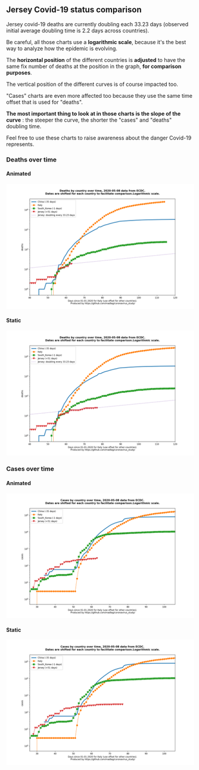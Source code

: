 ## Jersey Covid-19 status comparison 

Jersey covid-19 deaths are currently doubling each 33.23 days (observed initial average doubling time is 2.2 days across countries).



Be careful, all those charts use a **logarithmic scale**, because it's the best way to analyze how the epidemic is evolving.
 
The **horizontal position** of the different countries is **adjusted** to have the same fix number of deaths at the position in the graph, **for comparison purposes**.

The vertical position of the different curves is of course impacted too.

"Cases" charts are even more affected too because they use the same time offset that is used for "deaths".

**The most important thing to look at in those charts is the slope of the curve** : the steeper the curve, the shorter the "cases" and "deaths" doubling time.

Feel free to use these charts to raise awareness about the danger Covid-19 represents. 


 
### Deaths over time
 
#### Animated
![Jersey covid-19 deaths animated chart](https://raw.githubusercontent.com/madlag/coronavirus_study/master/notebooks/graphs/2020-05-08/countries/Jersey/2020-05-08_Jersey_deaths.gif "Jersey covid-19 deaths animated chart")   
 
#### Static
![Jersey covid-19 deaths static chart](https://raw.githubusercontent.com/madlag/coronavirus_study/master/notebooks/graphs/2020-05-08/countries/Jersey/2020-05-08_Jersey_deaths.png "Jersey covid-19 deaths static chart")   

 
### Cases over time
 
#### Animated
![Jersey covid-19 cases animated chart](https://raw.githubusercontent.com/madlag/coronavirus_study/master/notebooks/graphs/2020-05-08/countries/Jersey/2020-05-08_Jersey_cases.gif "Jersey covid-19 cases animated chart")   
 
#### Static
![Jersey covid-19 cases static chart](https://raw.githubusercontent.com/madlag/coronavirus_study/master/notebooks/graphs/2020-05-08/countries/Jersey/2020-05-08_Jersey_cases.png "Jersey covid-19 cases static chart")   

